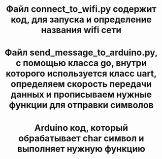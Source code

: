 <h1 align='center'>Файл connect_to_wifi.py содержит код, для запуска и определение названия wifi сети</h1>
<h1 align='center'>Файл send_message_to_arduino.py, с помощью класса go, внутри которого используется класс uart, определяем скорость передачи данных и прописываем нужные функции для отправки символов</h1>
<h1 align='center'>Arduino код, который обрабатывает char символ и выполняет нужную функцию</h1>
